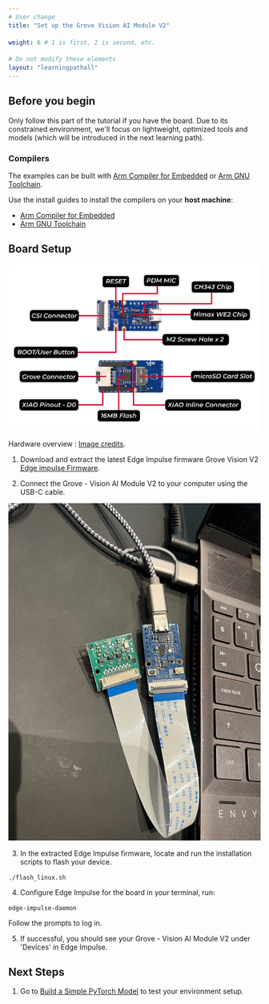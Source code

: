```yaml
---
# User change
title: "Set up the Grove Vision AI Module V2"

weight: 6 # 1 is first, 2 is second, etc.

# Do not modify these elements
layout: "learningpathall"
---
```

## Before you begin 
Only follow this part of the tutorial if you have the board. Due to its constrained environment, we'll focus on lightweight, optimized tools and models (which will be introduced in the next learning path).


### Compilers 

The examples can be built with [Arm Compiler for Embedded](https://developer.arm.com/Tools%20and%20Software/Arm%20Compiler%20for%20Embedded) or [Arm GNU Toolchain](https://developer.arm.com/Tools%20and%20Software/GNU%20Toolchain). 


Use the install guides to install the compilers on your **host machine**:
- [Arm Compiler for Embedded](/install-guides/armclang/)
- [Arm GNU Toolchain](/install-guides/gcc/arm-gnu)


## Board Setup 

![Hardware Overview #center](Overview.png)

Hardware overview : [Image credits](https://wiki.seeedstudio.com/grove_vision_ai_v2/). 

1. Download and extract the latest Edge Impulse firmware
Grove Vision V2 [Edge impulse Firmware](https://cdn.edgeimpulse.com/firmware/seeed-grove-vision-ai-module-v2.zip). 


2. Connect the Grove - Vision AI Module V2 to your computer using the USB-C cable. 

![Board connection](Connect.png)


3. In the extracted Edge Impulse firmware, locate and run the installation scripts to flash your device. 

```console
./flash_linux.sh
```

4. Configure Edge Impulse for the board
in your terminal, run:

```console
edge-impulse-daemon
```
Follow the prompts to log in.

5. If successful, you should see your Grove - Vision AI Module V2 under 'Devices' in Edge Impulse.


## Next Steps
1. Go to [Build a Simple PyTorch Model](/learning-paths/microcontrollers/introduction-to-tinyml-on-arm/build-model-8/) to test your environment setup.
